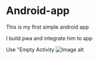 # Android-app

This is my first simple android app

I build pwa and integrate him to app

Use "Empty Activity
![Image alt]('https://i.ibb.co/NxGtLvM/2020-10-13-5.png')
